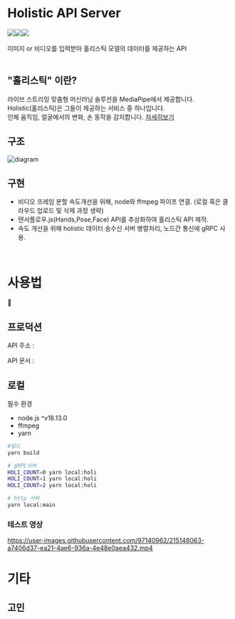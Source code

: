 # Holistic API Server

<div style="display:flex;width:100%;">
<img src="https://img.shields.io/badge/node-white?style=flat&logo=Node.js&logoColor=#339933"/>
<img src="https://img.shields.io/badge/tfjs-white?style=flat&logo=TensorFlow&logoColor=#FF6F00"/>
<img src="https://img.shields.io/badge/gRPC-white?style=flat">
</div>

<br/>
이미지 or 비디오를 입력받아 홀리스틱 모델의 데이터를 제공하는 API

<br/>
<br/>

## "홀리스틱" 이란?

라이브 스트리밍 맞춤형 머신러닝 솔루션을 MediaPipe에서 제공합니다.  
Holistic(홀리스틱)은 그들이 제공하는 서비스 중 하나입니다.  
인체 움직임, 얼굴에서의 변화, 손 동작을 감지합니다.
[자세히보기](https://google.github.io/mediapipe/solutions/holistic.html)


## 구조

![diagram](https://user-images.githubusercontent.com/97140962/215270620-aae3ba8d-61d6-4b11-aeb8-3a9a43c041b3.png)


## 구현

-   비디오 프레임 분할 속도개선을 위해, node와 ffmpeg 파이프 연결. (로컬 혹은 클라우드 업로드 및 삭제 과정 생략)
-   텐서플로우.js(Hands,Pose,Face) API를 추상화하여 홀리스틱 API 제작.
-   속도 개선을 위해 holistic 데이터 송수신 서버 병렬처리, 노드간 통신에 gRPC 사용.

<br/>

# 사용법
🙏

## 프로덕션

API 주소 : 


API 문서 : 


## 로컬

필수 환경

- node.js ^v18.13.0
- ffmpeg
- yarn


```bash
#빌드
yarn build

# gRPC서버 
HOLI_COUNT=0 yarn local:holi
HOLI_COUNT=1 yarn local:holi
HOLI_COUNT=2 yarn local:holi

# http 서버
yarn local:main

```




### 테스트 영상

https://user-images.githubusercontent.com/97140962/215148063-a7406d37-ea21-4ae6-936a-4e48e0aea432.mp4





# 기타

## 고민

